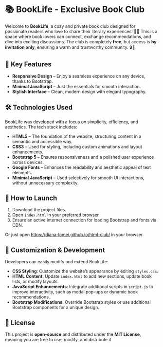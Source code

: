 # 📚 BookLife - Exclusive Book Club

Welcome to **BookLife**, a cozy and private book club designed for passionate readers who love to share their literary experiences! 📖✨ This is a space where book lovers can connect, exchange recommendations, and dive into exciting discussions. The club is completely **free**, but access is **by invitation only**, ensuring a warm and trustworthy community. 🔒💬

## 🌟 Key Features

- **Responsive Design** – Enjoy a seamless experience on any device, thanks to Bootstrap.
- **Minimal JavaScript** – Just the essentials for smooth interaction.
- **Stylish Interface** – Clean, modern design with elegant typography.

## 🛠️ Technologies Used

BookLife was developed with a focus on simplicity, efficiency, and aesthetics. The tech stack includes:

- **HTML5** – The foundation of the website, structuring content in a semantic and accessible way.
- **CSS3** – Used for styling, including custom animations and layout enhancements.
- **Bootstrap 5** – Ensures responsiveness and a polished user experience across devices.
- **Google Fonts** – Enhances the readability and aesthetic appeal of text elements.
- **Minimal JavaScript** – Used selectively for smooth UI interactions, without unnecessary complexity.

## 🚀 How to Launch

1. Download the project files.
2. Open `index.html` in your preferred browser.
3. Ensure an active internet connection for loading Bootstrap and fonts via CDN.

Or just open https://diana-lomei.github.io/html-club/ in your browser.

## 🎨 Customization & Development

Developers can easily modify and extend BookLife:

- **CSS Styling**: Customize the website’s appearance by editing `styles.css`.
- **HTML Content**: Update `index.html` to add new sections, update book lists, or modify layouts.
- **JavaScript Enhancements**: Integrate additional scripts in `script.js` to improve interactivity, such as modal pop-ups or dynamic book recommendations.
- **Bootstrap Modifications**: Override Bootstrap styles or use additional Bootstrap components for a unique design.

## 📜 License

This project is **open-source** and distributed under the **MIT License**, meaning you are free to use, modify, and distribute it
